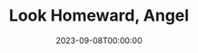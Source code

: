 ---
title: Look Homeward, Angel
date: 2023-09-08T00:00:00
opening_date: 1966-05-20
closing_date: 1966-05-28
layout: productions
playbill:
Theatre: Theatre Jacksonville
Venue: Little Theatre
cast:
- Ben Gant: Robert L. Smith
- Mrs. Marie "Fatty" Pert: Doris Thornhill
- Helen Gant Barton: Pat McCoy
- Hugh Barton: Peter Bradford
- Eliza Gant: Marion Conner
- Will Pentland: Charles Brock
- Eugene Gant: Larry Riddle
- Jake Clatt: Edward Von Rosenberger
- Mrs. Clatt: Debbie Krobalski
- Florry Mangle: Jackie Johnston
- Child:
  - Pam Nearhoof
  - Mary Lou Bessent
  - David Witten
  - Jimmy Bauer
- Mrs. Snowden: Mary Frances Thornhill
- Mr. Farrel: Fernando Velandia
- Miss Brown: Carolyn Courreges
- Laura James: Marcy Massaniso
- W. O. Grant: Paul Galloway
- Dr. Maguire: Lowell King
- Tarkinton: Sam Helfrich
- Madame Elizabeth: Phyllis King
- Luke Gant: Tom Bridwell
- A Sailor: Robert Myers
crew:
- Director: George Ballis
- Technical Director: Larry Riddle
- Production Designer: Nan Parker Williams
- Stage Manager: Robert Myers
- Assistant Stage Manager: Tom Bridwell
- Lighting:
  - William Cudlipp
  - Dave Thomas
  - Lois Stewart
- Costumes:
  - Lois Stewart
  - Ruth Coleman
  - Mary Frances Thornhill
  - Gertrude Berman
- Properties:
  - Galdys Dale
  - Ellen Black
  - Joanne Coburn
  - Lois Stewart
  - Peggy Miller
  - Esther Barnes
  - Judy Pryor
  - Laurie Bauer
- Make-up:
  - Nita James
  - Doris Thornhill
- Sound: Dave Kent
- Scenery:
  - Dave Kent
  - Clyde Williams
  - Mike McDermott
  - Louis Stewart
  - A. Ira Fink
  - Charles Vance
  - Sam Helfrich
  - Bill Aust
  - Norman Howard
  - Dave Thomas
  - Alice Dill
---